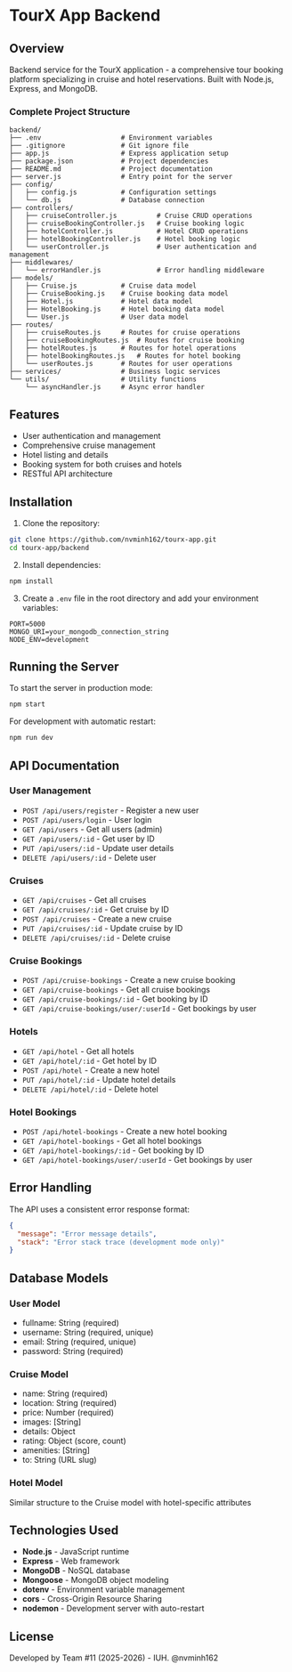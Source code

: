 # TourX App Backend

## Overview
Backend service for the TourX application - a comprehensive tour booking platform specializing in cruise and hotel reservations. Built with Node.js, Express, and MongoDB.

### Complete Project Structure
```
backend/
├── .env                    # Environment variables
├── .gitignore              # Git ignore file
├── app.js                  # Express application setup
├── package.json            # Project dependencies
├── README.md               # Project documentation
├── server.js               # Entry point for the server
├── config/
│   ├── config.js           # Configuration settings
│   └── db.js               # Database connection
├── controllers/
│   ├── cruiseController.js          # Cruise CRUD operations
│   ├── cruiseBookingController.js   # Cruise booking logic
│   ├── hotelController.js           # Hotel CRUD operations
│   ├── hotelBookingController.js    # Hotel booking logic
│   └── userController.js            # User authentication and management
├── middlewares/
│   └── errorHandler.js              # Error handling middleware
├── models/
│   ├── Cruise.js           # Cruise data model
│   ├── CruiseBooking.js    # Cruise booking data model
│   ├── Hotel.js            # Hotel data model
│   ├── HotelBooking.js     # Hotel booking data model
│   └── User.js             # User data model
├── routes/
│   ├── cruiseRoutes.js     # Routes for cruise operations
│   ├── cruiseBookingRoutes.js  # Routes for cruise booking
│   ├── hotelRoutes.js      # Routes for hotel operations
│   ├── hotelBookingRoutes.js   # Routes for hotel booking
│   └── userRoutes.js       # Routes for user operations
├── services/               # Business logic services
└── utils/                  # Utility functions
    └── asyncHandler.js     # Async error handler
```

## Features
- User authentication and management
- Comprehensive cruise management
- Hotel listing and details
- Booking system for both cruises and hotels
- RESTful API architecture

## Installation

1. Clone the repository:
```sh
git clone https://github.com/nvminh162/tourx-app.git
cd tourx-app/backend
```

2. Install dependencies:
```sh
npm install
```

3. Create a `.env` file in the root directory and add your environment variables:
```
PORT=5000
MONGO_URI=your_mongodb_connection_string
NODE_ENV=development
```

## Running the Server

To start the server in production mode:
```sh
npm start
```

For development with automatic restart:
```sh
npm run dev
```

## API Documentation

### User Management
- `POST /api/users/register` - Register a new user
- `POST /api/users/login` - User login
- `GET /api/users` - Get all users (admin)
- `GET /api/users/:id` - Get user by ID
- `PUT /api/users/:id` - Update user details
- `DELETE /api/users/:id` - Delete user

### Cruises
- `GET /api/cruises` - Get all cruises
- `GET /api/cruises/:id` - Get cruise by ID
- `POST /api/cruises` - Create a new cruise
- `PUT /api/cruises/:id` - Update cruise by ID
- `DELETE /api/cruises/:id` - Delete cruise

### Cruise Bookings
- `POST /api/cruise-bookings` - Create a new cruise booking
- `GET /api/cruise-bookings` - Get all cruise bookings
- `GET /api/cruise-bookings/:id` - Get booking by ID
- `GET /api/cruise-bookings/user/:userId` - Get bookings by user

### Hotels
- `GET /api/hotel` - Get all hotels
- `GET /api/hotel/:id` - Get hotel by ID
- `POST /api/hotel` - Create a new hotel
- `PUT /api/hotel/:id` - Update hotel details
- `DELETE /api/hotel/:id` - Delete hotel

### Hotel Bookings
- `POST /api/hotel-bookings` - Create a new hotel booking
- `GET /api/hotel-bookings` - Get all hotel bookings
- `GET /api/hotel-bookings/:id` - Get booking by ID
- `GET /api/hotel-bookings/user/:userId` - Get bookings by user

## Error Handling
The API uses a consistent error response format:
```json
{
  "message": "Error message details",
  "stack": "Error stack trace (development mode only)"
}
```

## Database Models

### User Model
- fullname: String (required)
- username: String (required, unique)
- email: String (required, unique)
- password: String (required)

### Cruise Model
- name: String (required)
- location: String (required)
- price: Number (required)
- images: [String]
- details: Object
- rating: Object (score, count)
- amenities: [String]
- to: String (URL slug)

### Hotel Model
Similar structure to the Cruise model with hotel-specific attributes

## Technologies Used
- **Node.js** - JavaScript runtime
- **Express** - Web framework
- **MongoDB** - NoSQL database
- **Mongoose** - MongoDB object modeling
- **dotenv** - Environment variable management
- **cors** - Cross-Origin Resource Sharing
- **nodemon** - Development server with auto-restart

## License
Developed by Team #11 (2025-2026) - IUH.
@nvminh162